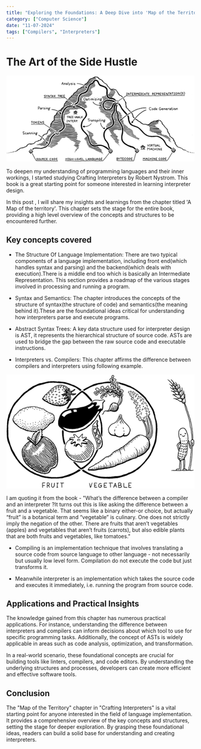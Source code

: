 ```yaml
---
title: "Exploring the Foundations: A Deep Dive into 'Map of the Territory' from Crafting Interpreters"
category: ["Computer Science"]
date: "11-07-2024"
tags: ["Compilers", "Interpreters"]
---
```


# The Art of the Side Hustle

![Art](/public/blogpost/map.png)

To deepen my understanding of programming languages and their inner workings, I started studying Crafting Interpreters by Robert Nystrom. This book is a great starting point for someone interested in learning interpreter design.

In this post , I will share my insights and learnings from the chapter titled 'A Map of the territory'. This chapter sets the stage for the entire book, providing a high level overview of the concepts and structures to be encountered further.

## Key concepts covered

- The Structure Of Language Implementation: There are two typical components of a language implementation, including front end(which handles syntax and parsing) and the backend(which deals with execution).There is a middle end too which is basically an Intermediate Representation. This section provides a roadmap of the various stages involved in processing and running a program.

- Syntax and Semantics: The chapter introduces the concepts of the structure of syntax(the structure of code) and semantics(the meaning behind it).These are the foundational ideas critical for understanding how interpreters parse and execute programs.

- Abstract Syntax Trees: A key data structure used for interpreter design is AST, it represents the hierarchical structure of source code. ASTs are used to bridge the gap between the raw source code and executable instructions.

- Interpreters vs. Compilers: This chapter affirms the difference between compilers and interpreters using following example.

![Art](/public/blogpost/plants.png)

I am quoting it from the book - "What’s the difference between a compiler and an interpreter ?It turns out this is like asking the difference between a fruit and a vegetable. That seems like a binary either-or choice, but actually “fruit” is a botanical term and “vegetable” is culinary. One does not strictly imply the negation of the other. There are fruits that aren’t vegetables (apples) and vegetables that aren’t fruits (carrots), but also edible plants that are both fruits and vegetables, like tomatoes."

- Compiling is an implementation technique that involves translating a source code from source language to other language - not necessarily but usually low level form. Compilation do not execute the code but just transforms it.

- Meanwhile interpreter is an implementation which takes the source code and executes it immediately, i.e. running the program from source code.

## Applications and Practical Insights

The knowledge gained from this chapter has numerous practical applications. For instance, understanding the difference between interpreters and compilers can inform decisions about which tool to use for specific programming tasks. Additionally, the concept of ASTs is widely applicable in areas such as code analysis, optimization, and transformation.

In a real-world scenario, these foundational concepts are crucial for building tools like linters, compilers, and code editors. By understanding the underlying structures and processes, developers can create more efficient and effective software tools.

## Conclusion

The "Map of the Territory" chapter in "Crafting Interpreters" is a vital starting point for anyone interested in the field of language implementation. It provides a comprehensive overview of the key concepts and structures, setting the stage for deeper exploration. By grasping these foundational ideas, readers can build a solid base for understanding and creating interpreters.


